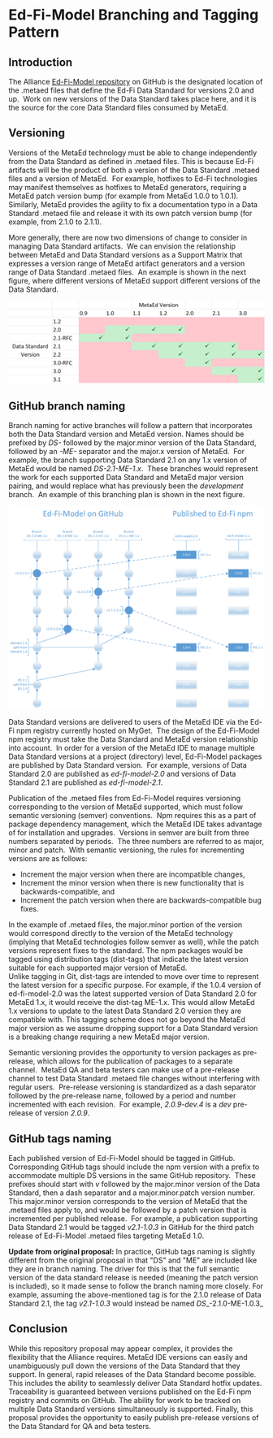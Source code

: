 # Ed-Fi-Model Branching and Tagging Pattern

## Introduction

The Alliance [Ed-Fi-Model repository](https://github.com/Ed-Fi-Closed/Ed-Fi-Model) on GitHub is the designated location of
the .metaed files that define the Ed-Fi Data Standard for versions 2.0 and up.  Work on new versions of the Data Standard
takes place here, and it is the source for the core Data Standard files consumed by MetaEd.

## Versioning

Versions of the MetaEd technology must be able to change independently from the Data Standard as defined in .metaed files.
This is because Ed-Fi artifacts will be the product of both a version of the Data Standard .metaed files and a version of
MetaEd.  For example, hotfixes to Ed-Fi technologies may manifest themselves as hotfixes to MetaEd generators, requiring a
MetaEd patch version bump (for example from MetaEd 1.0.0 to 1.0.1).  Similarly, MetaEd provides the agility to fix a
documentation typo in a Data Standard .metaed file and release it with its own patch version bump (for example, from 2.1.0 to
2.1.1).

More generally, there are now two dimensions of change to consider in managing Data Standard artifacts.  We can envision the
relationship between MetaEd and Data Standard versions as a Support Matrix that expresses a version range of MetaEd artifact
generators and a version range of Data Standard .metaed files.  An example is shown in the next figure, where different
versions of MetaEd support different versions of the Data Standard.

![version matrix](./images/versioningMatrix.png)

## GitHub branch naming

Branch naming for active branches will follow a pattern that incorporates both the Data Standard version and MetaEd version.
Names should be prefixed by _DS-_ followed by the major.minor version of the Data Standard, followed by an _\-ME-_ separator
and the major.x version of MetaEd.  For example, the branch supporting Data Standard 2.1 on any 1.x version of MetaEd would
be named _DS-2.1-ME-1.x_.  These branches would represent the work for each supported Data Standard and MetaEd major version
pairing, and would replace what has previously been the _development_ branch.  An example of this branching plan is shown in
the next figure.

![version diagram](./images/versioningDiagram.png)  

Data Standard versions are delivered to users of the MetaEd IDE via the Ed-Fi npm registry currently hosted on MyGet.  The
design of the Ed-Fi-Model npm registry must take the Data Standard and MetaEd version relationship into account.  In order
for a version of the MetaEd IDE to manage multiple Data Standard versions at a project (directory) level, Ed-Fi-Model
packages are published by Data Standard version.  For example, versions of Data Standard 2.0 are published as
_ed-fi-model-2.0_ and versions of Data Standard 2.1 are published as _ed-fi-model-2.1_.

Publication of the .metaed files from Ed-Fi-Model requires versioning corresponding to the version of MetaEd supported, which
must follow semantic versioning (semver) conventions.  Npm requires this as a part of package dependency management, which
the MetaEd IDE takes advantage of for installation and upgrades.  Versions in semver are built from three numbers separated
by periods.  The three numbers are referred to as major, minor and patch.  With semantic versioning, the rules for
incrementing versions are as follows:

* Increment the major version when there are incompatible changes,
* Increment the minor version when there is new functionality that is backwards-compatible, and
* Increment the patch version when there are backwards-compatible bug fixes.

In the example of .metaed files, the major.minor portion of the version would correspond directly to the version of the
MetaEd technology (implying that MetaEd technologies follow semver as well), while the patch versions represent fixes to
the standard. The npm packages would be tagged using distribution tags (dist-tags) that indicate the latest version suitable
for each supported major version of MetaEd.  
Unlike tagging in Git, dist-tags are intended to move over time to represent the latest version for a specific purpose. For
example, if the 1.0.4 version of ed-fi-model-2.0 was the latest supported version of Data Standard 2.0 for MetaEd 1.x, it
would receive the dist-tag ME-1.x. This would allow MetaEd 1.x versions to update to the latest Data Standard 2.0 version
they are compatible with. This tagging scheme does not go beyond the MetaEd major version as we assume dropping support for a
Data Standard version is a breaking change requiring a new MetaEd major version.

Semantic versioning provides the opportunity to version packages as pre-release, which allows for the publication of packages
to a separate channel.  MetaEd QA and beta testers can make use of a pre-release channel to test Data Standard .metaed file
changes without interfering with regular users.  Pre-release versioning is standardized as a dash separator followed by the
pre-release name, followed by a period and number incremented with each revision.  For example, _2.0.9-dev.4_ is a _dev_
pre-release of version _2.0.9_.

## GitHub tags naming

Each published version of Ed-Fi-Model should be tagged in GitHub.  Corresponding GitHub tags should include the npm version
with a prefix to accommodate multiple DS versions in the same GitHub repository.  These prefixes should start with _v_
followed by the major.minor version of the Data Standard, then a dash separator and a major.minor.patch version number.  This
major.minor version corresponds to the version of MetaEd that the .metaed files apply to, and would be followed by a patch
version that is incremented per published release.  For example, a publication supporting Data Standard 2.1 would be tagged
_v2.1-1.0.3_ in GitHub for the third patch release of Ed-Fi-Model .metaed files targeting MetaEd 1.0.

**Update from original proposal:** In practice, GitHub tags naming is slightly different from the original proposal in that
"DS" and "ME" are included like they are in branch naming. The driver for this is that the full semantic version of the data
standard release is needed (meaning the patch version is included), so it made sense to follow the branch naming more
closely. For example, assuming the above-mentioned tag is for the 2.1.0 release of Data Standard 2.1, the tag _v2.1-1.0.3_
would instead be named _DS__\-2.1.0-ME-1.0.3_

## Conclusion

While this repository proposal may appear complex, it provides the flexibility that the Alliance requires. MetaEd IDE
versions can easily and unambiguously pull down the versions of the Data Standard that they support. In general, rapid
releases of the Data Standard become possible. This includes the ability to seamlessly deliver Data Standard hotfix updates.
Traceability is guaranteed between versions published on the Ed-Fi npm registry and commits on GitHub. The ability for work
to be tracked on multiple Data Standard versions simultaneously is supported. Finally, this proposal provides the opportunity
to easily publish pre-release versions of the Data Standard for QA and beta testers.
